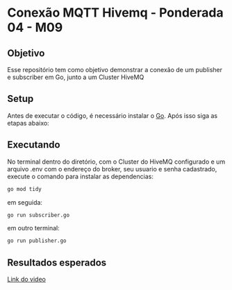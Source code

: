 # Conexão MQTT Hivemq - Ponderada 04 - M09

## Objetivo

Esse repositório tem como objetivo demonstrar a conexão de um publisher e subscriber em Go, junto a  um Cluster HiveMQ

## Setup

Antes de executar o código, é necessário instalar o [Go](https://rmnicola.github.io/m9-ec-encontros/go). Após isso siga as etapas abaixo:



## Executando

No terminal dentro do diretório, com o Cluster do HiveMQ configurado e um arquivo .env com o endereço do broker, seu usuario e senha cadastrado, execute o comando para instalar as dependencias:

```bash
go mod tidy
```
em seguida:
```bash
go run subscriber.go
```
em outro terminal:
```bash
go run publisher.go
```

## Resultados esperados

[Link do video](https://drive.google.com/file/d/1ab_8cbmfh1Uq9h_WXem1pr9onIvd-yJZ/view?usp=sharing)